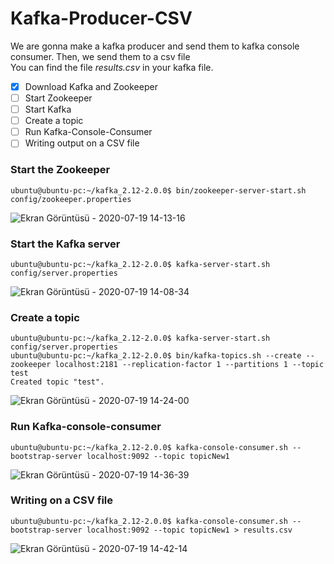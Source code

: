 # Kafka-Producer-CSV

We are gonna make a kafka producer and send them to kafka console consumer. Then, we send them to a csv file</br> You can find the file *results.csv* in your kafka file.

- [x] Download Kafka and Zookeeper 
- [ ] Start Zookeeper
- [ ] Start Kafka
- [ ] Create a topic
- [ ] Run Kafka-Console-Consumer
- [ ] Writing output on a CSV file

### Start the Zookeeper

```
ubuntu@ubuntu-pc:~/kafka_2.12-2.0.0$ bin/zookeeper-server-start.sh config/zookeeper.properties 

```
![Ekran Görüntüsü - 2020-07-19 14-13-16](https://user-images.githubusercontent.com/50207648/87873404-2a641400-c9ca-11ea-8224-67fe72a252b9.png)

### Start the Kafka server

```
ubuntu@ubuntu-pc:~/kafka_2.12-2.0.0$ kafka-server-start.sh config/server.properties

```
![Ekran Görüntüsü - 2020-07-19 14-08-34](https://user-images.githubusercontent.com/50207648/87873394-1fa97f00-c9ca-11ea-8cad-dea75faa0fc8.png)

### Create a topic
```
ubuntu@ubuntu-pc:~/kafka_2.12-2.0.0$ kafka-server-start.sh config/server.properties
ubuntu@ubuntu-pc:~/kafka_2.12-2.0.0$ bin/kafka-topics.sh --create --zookeeper localhost:2181 --replication-factor 1 --partitions 1 --topic test
Created topic "test".

```

![Ekran Görüntüsü - 2020-07-19 14-24-00](https://user-images.githubusercontent.com/50207648/87873589-8da27600-c9cb-11ea-831b-84254b956515.png)

### Run Kafka-console-consumer
```
ubuntu@ubuntu-pc:~/kafka_2.12-2.0.0$ kafka-console-consumer.sh --bootstrap-server localhost:9092 --topic topicNew1

```
![Ekran Görüntüsü - 2020-07-19 14-36-39](https://user-images.githubusercontent.com/50207648/87873835-6c428980-c9cd-11ea-992e-352a5706f855.png)

### Writing on a CSV file

```
ubuntu@ubuntu-pc:~/kafka_2.12-2.0.0$ kafka-console-consumer.sh --bootstrap-server localhost:9092 --topic topicNew1 > results.csv
```
![Ekran Görüntüsü - 2020-07-19 14-42-14](https://user-images.githubusercontent.com/50207648/87873912-11f5f880-c9ce-11ea-87a6-1fa95dc8bdef.png)

